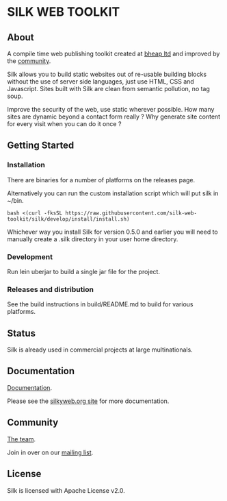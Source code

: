 # SILK WEB TOOLKIT

## About

A compile time web publishing toolkit created at [bheap ltd](http://www.bheap.co.uk/) and improved by the [community](http://www.silkyweb.org/community.html).

Silk allows you to build static websites out of re-usable building blocks without the use of server side languages, just use HTML, CSS and Javascript.  Sites built with Silk are clean from semantic pollution, no tag soup.

Improve the security of the web, use static wherever possible.  How many sites are dynamic beyond a contact form really ?  Why generate site content for every visit when you can do it once ?


## Getting Started

### Installation

There are binaries for a number of platforms on the releases page.

Alternatively you can run the custom installation script which will put silk in ~/bin.

    bash <(curl -fksSL https://raw.githubusercontent.com/silk-web-toolkit/silk/develop/install/install.sh)

Whichever way you install Silk for version 0.5.0 and earlier you will need to manually create a .silk directory in your user home directory.

### Development

Run lein uberjar to build a single jar file for the project.

### Releases and distribution

See the build instructions in build/README.md to build for various platforms.


## Status

Silk is already used in commercial projects at large multinationals.


## Documentation

[Documentation](http://www.silkyweb.org/documentation.html).

Please see the [silkyweb.org site](http://www.silkyweb.org/) for more documentation.


## Community

[The team](http://www.silkyweb.org/community.html).

Join in over on our <a href="http://groups.google.com/group/silk-user">mailing list</a>.


## License

Silk is licensed with Apache License v2.0.
